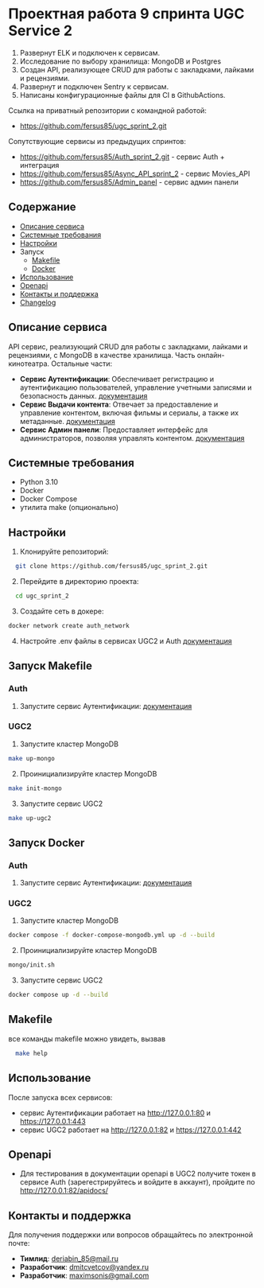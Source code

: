 # Проектная работа 9 спринта UGC Service 2

1. Развернут ELK и подключен к сервисам.
2. Исследование по выбору хранилища: MongoDB и Postgres
3. Создан API, реализующее CRUD для работы с закладками, лайками и рецензиями.
4. Развернут и подключен Sentry к сервисам.
5. Написаны конфигурационные файлы для CI в GithubActions.

Ссылка на приватный репозитории с командной работой:
- https://github.com/fersus85/ugc_sprint_2.git

Сопутствующие сервисы из предыдущих спринтов:
- https://github.com/fersus85/Auth_sprint_2.git - сервис Auth + интеграция
- https://github.com/fersus85/Async_API_sprint_2 - сервис Movies_API
- https://github.com/fersus85/Admin_panel - сервис админ панели

## Содержание
- [Описание сервиса](#описание-сервиса)
- [Системные требования](#системные-требования)
- [Настройки](#настройки)
- Запуск
  - [Makefile](#запуск-makefile)
  - [Docker](#запуск-docker)
- [Использование](#использование)
- [Openapi](#openapi)
- [Контакты и поддержка](#контакты-и-поддержка)
- [Changelog](#changelog)

## Описание сервиса
API сервис, реализующий CRUD для работы с закладками, лайками и рецензиями, с MongoDB в качестве хранилища. Часть онлайн-кинотеатра.
Остальные части:
- **Сервис Аутентификации**: Обеспечивает регистрацию и аутентификацию пользователей, управление учетными записями и безопасность данных. [документация](https://github.com/fersus85/Auth_sprint_2/blob/main/README.md)
- **Сервис Выдачи контента**: Отвечает за предоставление и управление контентом, включая фильмы и сериалы, а также их метаданные. [документация](https://github.com/fersus85/Async_API_sprint_2/blob/main/README.md)
- **Сервис Админ панели**: Предоставляет интерфейс для администраторов, позволяя управлять контентом. [документация](https://github.com/fersus85/Admin_panel/blob/main/README.md)

## Системные требования
- Python 3.10
- Docker
- Docker Compose
- утилита make (опционально)

## Настройки
1. Клонируйте репозиторий:
```bash
  git clone https://github.com/fersus85/ugc_sprint_2.git
```
2. Перейдите в директорию проекта:
```bash
  cd ugc_sprint_2
```
3. Создайте сеть в докере:
```bash
docker network create auth_network
```
4. Настройте .env файлы в сервисах UGC2 и Auth [документация](https://github.com/fersus85/Auth_sprint_2/blob/main/README.md)

## Запуск Makefile
### Auth
1. Запустите сервис Аутентификации:
  [документация](https://github.com/fersus85/Auth_sprint_2/blob/main/README.md)
### UGC2
1. Запустите кластер MongoDB
```bash
make up-mongo
```
2. Проинициализируйте кластер MongoDB
```bash
make init-mongo
```
3. Запустите сервис UGC2
```bash
make up-ugc2
```

## Запуск Docker
### Auth
1. Запустите сервис Аутентификации:
  [документация](https://github.com/fersus85/Auth_sprint_2/blob/main/README.md)
### UGC2
1. Запустите кластер MongoDB
```bash
docker compose -f docker-compose-mongodb.yml up -d --build
```
2. Проинициализируйте кластер MongoDB
```bash
mongo/init.sh
```
3. Запустите сервис UGC2
```bash
docker compose up -d --build
```

## Makefile
все команды makefile можно увидеть, вызвав
```bash
  make help
```

## Использование
После запуска всех сервисов:
- сервис Аутентификации работает на http://127.0.0.1:80 и https://127.0.0.1:443
- сервис UGC2 работает на http://127.0.0.1:82 и https://127.0.0.1:442

## Openapi
- Для тестирования в документации openapi в UGC2 получите токен в сервисе Auth (зарегестрируйтесь и войдите в аккаунт), пройдите по http://127.0.0.1:82/apidocs/

## Контакты и поддержка
Для получения поддержки или вопросов обращайтесь по электронной почте:
- **Тимлид**: deriabin_85@mail.ru
- **Разработчик**: dmitcvetcov@yandex.ru
- **Разработчик**: maximsonis@gmail.com
